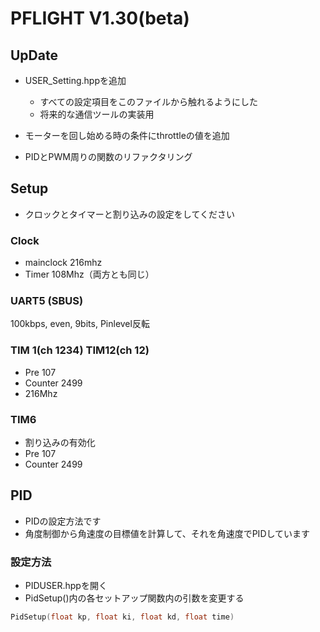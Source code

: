 #  PFLIGHT V1.30(beta)

## UpDate

- USER_Setting.hppを追加
  - すべての設定項目をこのファイルから触れるようにした
  - 将来的な通信ツールの実装用

- モーターを回し始める時の条件にthrottleの値を追加

- PIDとPWM周りの関数のリファクタリング

## Setup

- クロックとタイマーと割り込みの設定をしてください

### Clock

- mainclock 216mhz
- Timer 108Mhz（両方とも同じ）

### UART5 (SBUS)
100kbps, even, 9bits, Pinlevel反転

### TIM 1(ch 1234) TIM12(ch 12)

- Pre 107
- Counter 2499
- 216Mhz
  
### TIM6
- 割り込みの有効化
- Pre 107
- Counter 2499

## PID 

- PIDの設定方法です
- 角度制御から角速度の目標値を計算して、それを角速度でPIDしています

### 設定方法

- PIDUSER.hppを開く
- PidSetup()内の各セットアップ関数内の引数を変更する

```cpp
PidSetup(float kp, float ki, float kd, float time)
```

